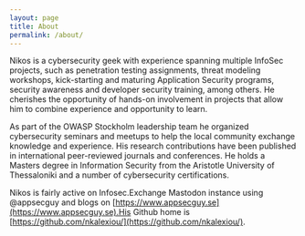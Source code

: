 ```yaml
---
layout: page
title: About
permalink: /about/
---
```


Nikos is a cybersecurity geek with experience spanning multiple InfoSec projects, such as penetration testing assignments, threat modeling workshops, kick-starting and maturing Application Security programs, security awareness and developer security training, among others. He cherishes the opportunity of hands-on involvement in projects that allow him to combine experience and opportunity to learn. 

As part of the OWASP Stockholm leadership team he organized cybersecurity seminars and meetups to help the local community exchange knowledge and experience. His research contributions have been published in international peer-reviewed journals and conferences. He holds a Masters degree in Information Security from the Aristotle University of Thessaloniki and a number of cybersecurity certifications.

Nikos is fairly active on Infosec.Exchange Mastodon instance using @appsecguy and blogs on [https://www.appsecguy.se](https://www.appsecguy.se).His Github home is [https://github.com/nkalexiou/](https://github.com/nkalexiou/). 